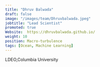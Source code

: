 ```yaml
---
title: "Dhruv Balwada"
draft: false
image: "/images/team/Dhruvbalwada.jpeg"
jobtitle: "Lead Scientist"
promoted: true
Website:  https://dhruvbalwada.github.io/
weight: 10
position: Macro-turbulence
tags: [Ocean, Machine Learning]
---
```



LDEO,Columbia University
